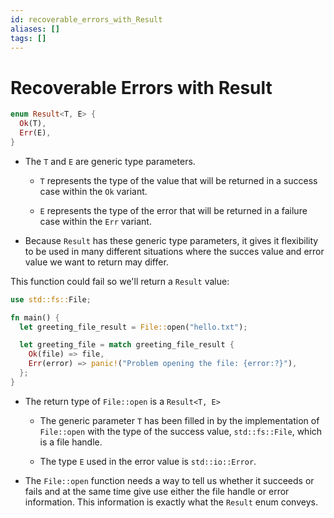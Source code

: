 ```yaml
---
id: recoverable_errors_with_Result
aliases: []
tags: []
---
```


# Recoverable Errors with Result

```rust
enum Result<T, E> {
  Ok(T),
  Err(E),
}
```

- The `T` and `E` are generic type parameters.

    - `T` represents the type of the value that will be returned in a success case
      within the `Ok` variant.

    - `E` represents the type of the error that will be returned in a failure case
      within the `Err` variant.

- Because `Result` has these generic type parameters, it gives it flexibility to
  be used in many different situations where the succes value and error value we
  want to return may differ.

This function could fail so we'll return a `Result` value:

```rust
use std::fs::File;

fn main() {
  let greeting_file_result = File::open("hello.txt");

  let greeting_file = match greeting_file_result {
    Ok(file) => file,
    Err(error) => panic!("Problem opening the file: {error:?}"),
  };
}
```

- The return type of `File::open` is a `Result<T, E>`

    - The generic parameter `T` has been filled in by the implementation of
      `File::open` with the type of the success value, `std::fs::File`, which is a
      file handle.

    - The type `E` used in the error value is `std::io::Error`.

- The `File::open` function needs a way to tell us whether it succeeds or fails
  and at the same time give use either the file handle or error information.
  This information is exactly what the `Result` enum conveys.
